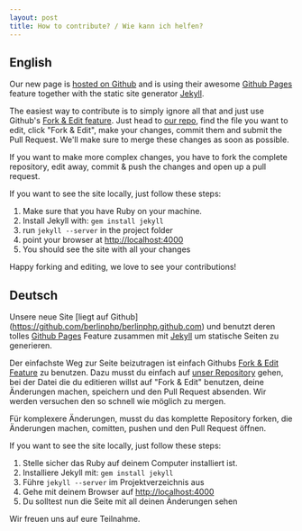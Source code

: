 ```yaml
---
layout: post
title: How to contribute? / Wie kann ich helfen?
---
```


## English

Our new page is [hosted on Github](https://github.com/berlinphp/berlinphp.github.com) and is using their awesome [Github Pages](http://pages.github.com/) feature together with the static site generator [Jekyll](https://github.com/mojombo/jekyll).

The easiest way to contribute is to simply ignore all that and just use Github's [Fork & Edit feature](https://github.com/blog/844-forking-with-the-edit-button). Just head to [our repo](https://github.com/berlinphp/berlinphp.github.com), find the file you want to edit, click "Fork & Edit", make your changes, commit them and submit the Pull Request. We'll make sure to merge these changes as soon as possible.

If you want to make more complex changes, you have to fork the complete repository, edit away, commit & push the changes and open up a pull request.

If you want to see the site locally, just follow these steps:

1. Make sure that you have Ruby on your machine.
2. Install Jekyll with: `gem install jekyll`
3. run `jekyll --server` in the project folder
4. point your browser at [http://localhost:4000](http://localhost:4000)
5. You should see the site with all your changes

Happy forking and editing, we love to see your contributions!

## Deutsch

Unsere neue Site [liegt auf Github] (https://github.com/berlinphp/berlinphp.github.com) und benutzt deren tolles [Github Pages](http://pages.github.com/) Feature zusammen mit [Jekyll](https://github.com/mojombo/jekyll) um statische Seiten zu generieren.

Der einfachste Weg zur Seite beizutragen ist einfach Githubs [Fork & Edit Feature](https://github.com/blog/844-forking-with-the-edit-button) zu benutzen. Dazu musst du einfach auf [unser Repository](https://github.com/berlinphp/berlinphp.github.com) gehen, bei der Datei die du editieren willst auf "Fork & Edit" benutzen, deine Änderungen machen, speichern und den Pull Request absenden. Wir werden versuchen den so schnell wie möglich zu mergen.

Für komplexere Änderungen, musst du das komplette Repository forken, die Änderungen machen, comitten, pushen und den Pull Request öffnen.

If you want to see the site locally, just follow these steps:

1. Stelle sicher das Ruby auf deinem Computer installiert ist.
2. Installiere Jekyll mit: `gem install jekyll`
3. Führe `jekyll --server` im Projektverzeichnis aus
4. Gehe mit deinem Browser auf [http://localhost:4000](http://localhost:4000)
5. Du solltest nun die Seite mit all deinen Änderungen sehen

Wir freuen uns auf eure Teilnahme.


